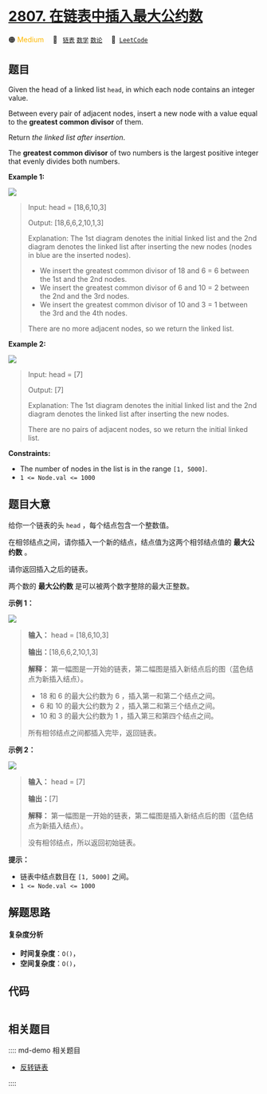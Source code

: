 # [2807. 在链表中插入最大公约数](https://leetcode.com/problems/insert-greatest-common-divisors-in-linked-list)

🟠 <font color=#ffb800>Medium</font>&emsp; 🔖&ensp; [`链表`](/leetcode/outline/tag/linked-list.md) [`数学`](/leetcode/outline/tag/math.md) [`数论`](/leetcode/outline/tag/number-theory.md)&emsp; 🔗&ensp;[`LeetCode`](https://leetcode.com/problems/insert-greatest-common-divisors-in-linked-list)


## 题目

Given the head of a linked list `head`, in which each node contains an integer
value.

Between every pair of adjacent nodes, insert a new node with a value equal to
the **greatest common divisor** of them.

Return _the linked list after insertion_.

The **greatest common divisor** of two numbers is the largest positive integer
that evenly divides both numbers.



**Example 1:**

![](https://assets.leetcode.com/uploads/2023/07/18/ex1_copy.png)

> Input: head = [18,6,10,3]
> 
> Output: [18,6,6,2,10,1,3]
> 
> Explanation: The 1st diagram denotes the initial linked list and the 2nd diagram denotes the linked list after inserting the new nodes (nodes in blue are the inserted nodes).
> - We insert the greatest common divisor of 18 and 6 = 6 between the 1st and the 2nd nodes.
> - We insert the greatest common divisor of 6 and 10 = 2 between the 2nd and the 3rd nodes.
> - We insert the greatest common divisor of 10 and 3 = 1 between the 3rd and the 4th nodes.
> 
> There are no more adjacent nodes, so we return the linked list.

**Example 2:**

![](https://assets.leetcode.com/uploads/2023/07/18/ex2_copy1.png)

> Input: head = [7]
> 
> Output: [7]
> 
> Explanation: The 1st diagram denotes the initial linked list and the 2nd diagram denotes the linked list after inserting the new nodes.
> 
> There are no pairs of adjacent nodes, so we return the initial linked list.

**Constraints:**

  * The number of nodes in the list is in the range `[1, 5000]`.
  * `1 <= Node.val <= 1000`


## 题目大意

给你一个链表的头 `head` ，每个结点包含一个整数值。

在相邻结点之间，请你插入一个新的结点，结点值为这两个相邻结点值的 **最大公约数**  。

请你返回插入之后的链表。

两个数的 **最大公约数**  是可以被两个数字整除的最大正整数。



**示例 1：**

![](https://assets.leetcode.com/uploads/2023/07/18/ex1_copy.png)

> 
> 
> 
> 
> 
> **输入：** head = [18,6,10,3]
> 
> **输出：**[18,6,6,2,10,1,3]
> 
> **解释：** 第一幅图是一开始的链表，第二幅图是插入新结点后的图（蓝色结点为新插入结点）。
> - 18 和 6 的最大公约数为 6 ，插入第一和第二个结点之间。
> - 6 和 10 的最大公约数为 2 ，插入第二和第三个结点之间。
> - 10 和 3 的最大公约数为 1 ，插入第三和第四个结点之间。
> 
> 所有相邻结点之间都插入完毕，返回链表。
> 
> 

**示例 2：**

![](https://assets.leetcode.com/uploads/2023/07/18/ex2_copy1.png)

> 
> 
> 
> 
> 
> **输入：** head = [7]
> 
> **输出：**[7]
> 
> **解释：** 第一幅图是一开始的链表，第二幅图是插入新结点后的图（蓝色结点为新插入结点）。
> 
> 没有相邻结点，所以返回初始链表。
> 
> 



**提示：**

  * 链表中结点数目在 `[1, 5000]` 之间。
  * `1 <= Node.val <= 1000`


## 解题思路

#### 复杂度分析

- **时间复杂度**：`O()`，
- **空间复杂度**：`O()`，

## 代码

```javascript

```

## 相关题目

:::: md-demo 相关题目
- [反转链表](https://leetcode.com/problems/reverse-linked-list)

::::
